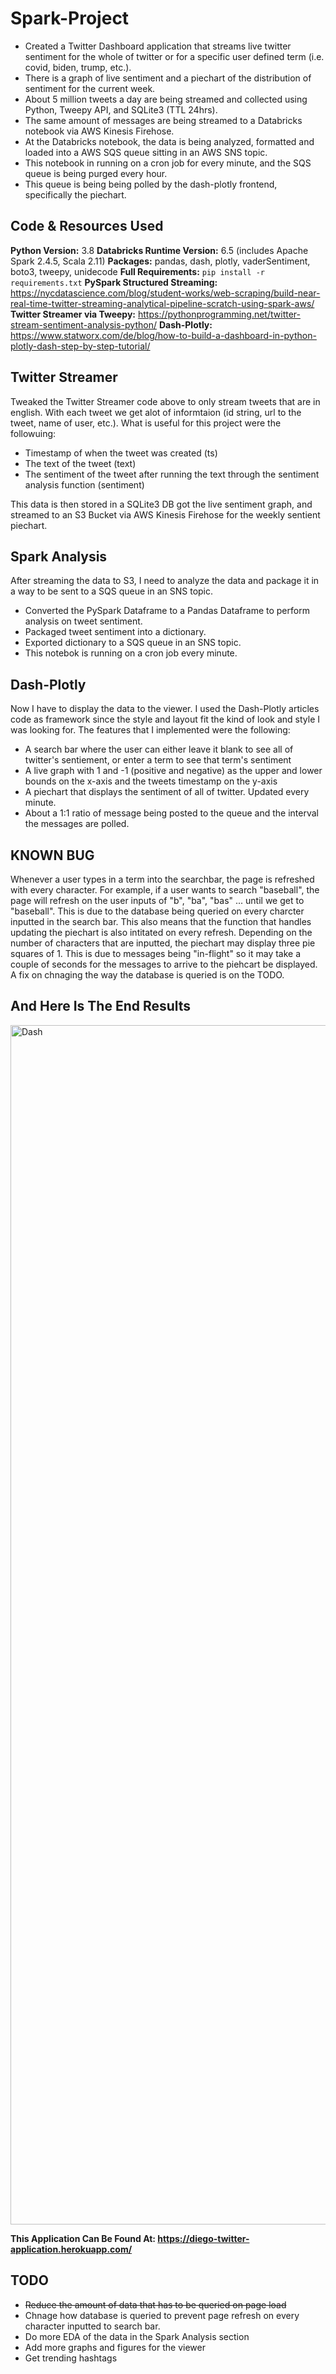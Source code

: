 # Spark-Project
* Created a Twitter Dashboard application that streams live twitter sentiment for the whole of twitter or for a specific user defined term (i.e. covid, biden, trump, etc.).
* There is a graph of live sentiment and a piechart of the distribution of sentiment for the current week.
* About 5 million tweets a day are being streamed and collected using Python, Tweepy API, and SQLite3 (TTL 24hrs).
* The same amount of messages are being streamed to a Databricks notebook via AWS Kinesis Firehose.
* At the Databricks notebook, the data is being analyzed, formatted and loaded into a AWS SQS queue sitting in an AWS SNS topic.
* This notebook in running on a cron job for every minute, and the SQS queue is being purged every hour.
* This queue is being being polled by the dash-plotly frontend, specifically the piechart.

## Code & Resources Used
**Python Version:** 3.8
**Databricks Runtime Version:** 6.5 (includes Apache Spark 2.4.5, Scala 2.11)
**Packages:** pandas, dash, plotly, vaderSentiment, boto3, tweepy, unidecode
**Full Requirements:** `pip install -r requirements.txt`
**PySpark Structured Streaming:** https://nycdatascience.com/blog/student-works/web-scraping/build-near-real-time-twitter-streaming-analytical-pipeline-scratch-using-spark-aws/
**Twitter Streamer via Tweepy:** https://pythonprogramming.net/twitter-stream-sentiment-analysis-python/
**Dash-Plotly:** https://www.statworx.com/de/blog/how-to-build-a-dashboard-in-python-plotly-dash-step-by-step-tutorial/

## Twitter Streamer
Tweaked the Twitter Streamer code above to only stream tweets that are in english. With each tweet we get alot of informtaion (id string, url to the tweet, name of user, etc.). What is useful for this project were the followuing:
* Timestamp of when the tweet was created (ts)
* The text of the tweet (text)
* The sentiment of the tweet after running the text through the sentiment analysis function (sentiment)

This data is then stored in a SQLite3 DB got the live sentiment graph, and streamed to an S3 Bucket via AWS Kinesis Firehose for the weekly sentient piechart.

## Spark Analysis
After streaming the data to S3, I need to analyze the data and package it in a way to be sent to a SQS queue in an SNS topic.
* Converted the PySpark Dataframe to a Pandas Dataframe to perform analysis on tweet sentiment.
* Packaged tweet sentiment into a dictionary.
* Exported dictionary to a SQS queue in an SNS topic.
* This notebok is running on a cron job every minute.


## Dash-Plotly
Now I have to display the data to the viewer. I used the Dash-Plotly articles code as framework since the style and layout fit the kind of look and style I was looking for.
The features that I implemented were the following:
* A search bar where the user can either leave it blank to see all of twitter's sentiement, or enter a term to see that term's sentiment
* A live graph with 1 and -1 (positive and negative) as the upper and lower bounds on the x-axis and the tweets timestamp on the y-axis
* A piechart that displays the sentiment of all of twitter. Updated every minute.
* About a 1:1 ratio of message being posted to the queue and the interval the messages are polled.

## KNOWN BUG
Whenever a user types in a term into the searchbar, the page is refreshed with every character. For example, if a user wants to search "baseball", the page will refresh on the user inputs of "b", "ba", "bas" ... until we get to "baseball". This is due to the database being queried on every charcter inputted in the search bar. This also means that the function that handles updating the piechart is also intitated on every refresh. Depending on the number of characters that are inputted, the piechart may display three pie squares of 1. This is due to messages being "in-flight" so it may take a couple of seconds for the messages to arrive to the piehcart be displayed. A fix on chnaging the way the database is queried is on the TODO.


## And Here Is The End Results
<img width="1919" alt="Dash" src="https://user-images.githubusercontent.com/25403763/87168178-161e6980-c29c-11ea-83f1-d3c1f45d0fd0.PNG">

**This Application Can Be Found At: https://diego-twitter-application.herokuapp.com/**

## TODO
* ~~Reduce the amount of data that has to be queried on page load~~
* Chnage how database is queried to prevent page refresh on every character inputted to search bar.
* Do more EDA of the data in the Spark Analysis section
* Add more graphs and figures for the viewer
* Get trending hashtags



